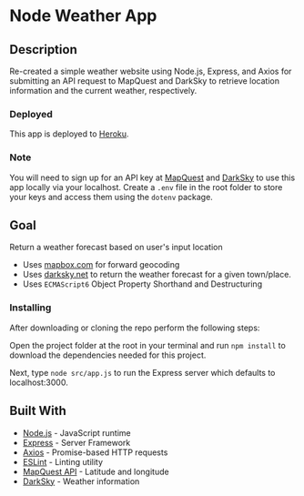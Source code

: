 # Node Weather App

## Description

Re-created a simple weather website using Node.js, Express, and Axios for submitting an API request to MapQuest and DarkSky to retrieve location information and the current weather, respectively.

### Deployed

This app is deployed to  [Heroku](https://saloni-weather-application.herokuapp.com/).

### Note

You will need to sign up for an API key at  [MapQuest](https://developer.mapquest.com/documentation/)  and  [DarkSky](https://darksky.net/dev)  to use this app locally via your localhost. Create a  `.env`  file in the root folder to store your keys and access them using the  `dotenv`  package.

## Goal

Return a weather forecast based on user's input location

-   Uses  [mapbox.com](https://www.mapbox.com/)  for forward geocoding
-   Uses  [darksky.net](https://darksky.net/dev)  to return the weather forecast for a given town/place.
-   Uses  `ECMAScript6`  Object Property Shorthand and Destructuring


### Installing

After downloading or cloning the repo perform the following steps:

Open the project folder at the root in your terminal and run  `npm install`  to download the dependencies needed for this project.

Next, type  `node src/app.js`  to run the Express server which defaults to localhost:3000.

## Built With

-   [Node.js](https://nodejs.org/en/)  - JavaScript runtime
-   [Express](https://expressjs.com/)  - Server Framework
-   [Axios](https://github.com/axios/axios)  - Promise-based HTTP requests
-   [ESLint](https://eslint.org/)  - Linting utility
-   [MapQuest API](https://eslint.org/)  - Latitude and longitude
-   [DarkSky](https://eslint.org/)  - Weather information


